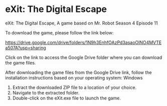 # eXit: The Digital Escape
eXit: The Digital Escape, A game based on Mr. Robot Season 4 Episode 11

To download the game, please follow the link below:

https://drive.google.com/drive/folders/1N9h3EnhfOAzPd3asaoOlNO4MVTEa507A?usp=sharing

Click on the link to access the Google Drive folder where you can download the game files.

After downloading the game files from the Google Drive link, follow the installation instructions based on your operating system:
Windows

   1. Extract the downloaded ZIP file to a location of your choice.
   2. Navigate to the extracted folder.
   3. Double-click on the eXit.exe file to launch the game.
